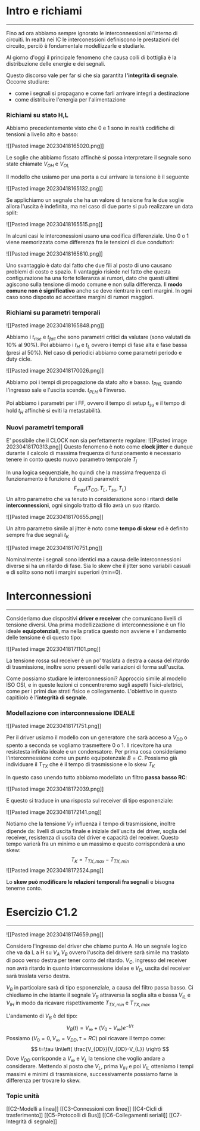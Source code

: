 # Intro e richiami
---
Fino ad ora abbiamo sempre ignorato le interconnessioni all'interno di circuiti. In realtà nei IC le interconessioni definiscono le prestazioni del circuito, perciò è fondamentale modellizzarle e studiarle.

Al giorno d'oggi il principale fenomeno che causa colli di bottiglia è la distribuzione delle energie e dei segnali.

Questo discorso vale per far si che sia garantita **l'integrità di segnale**.
Occorre studiare:
- come i segnali si propagano e come farli arrivare integri a destinazione
- come distribuire l'energia per l'alimentazione

### Richiami su stato H,L

Abbiamo precedentemente visto che 0 e 1 sono in realtà codifiche di tensioni a livello alto e basso:

![[Pasted image 20230418165020.png]]

Le soglie che abbiamo fissato affinchè si possa interpretare il segnale sono state chiamate $V_{OH}$ e $V_{OL}$

Il modello che usiamo per una porta a cui arrivare la tensione è il seguente

![[Pasted image 20230418165132.png]]

Se applichiamo un segnale che ha un valore di tensione fra le due soglie allora l'uscita è indefinita, ma nel caso di due porte si può realizzare un data split:

![[Pasted image 20230418165515.png]]

In alcuni casi le interconessioni usano una codifica differenziale.
Uno 0 o 1 viene memorizzata come differenza fra le tensioni di due conduttori:

![[Pasted image 20230418165610.png]]

Uno svantaggio è dato dal fatto che due fili al posto di uno causano problemi di costo e spazio. Il vantaggio risiede nel fatto che questa configurazione ha una forte tolleranza ai rumori, dato che questi ultimi agiscono sulla tensione di modo comune e non sulla differenza.
Il **modo comune non è significativo** anche se deve rientrare in certi margini. In ogni caso sono disposto ad accettare margini di rumori maggiori.

### Richiami su parametri temporali

![[Pasted image 20230418165848.png]]

Abbiamo i $t_{rise}$ e $t_{fall}$ che sono parametri critici da valutare (sono valutati da 10% al 90%).
Poi abbiamo i $t_{H}$ e $t_{L}$ ovvero i tempi di fase alta e fase bassa (presi al 50%).
Nel caso di periodici abbiamo come parametri periodo e duty cicle.

![[Pasted image 20230418170026.png]]

Abbiamo poi i tempi di propagazione da stato alto e basso. $t_{PHL}$ quando l'ingresso sale e l'uscita scende. $t_{PLH}$ è l'inverso.

Poi abbiamo i parametri per i FF, ovvero il tempo di setup $t_{su}$ e il tempo di hold $t_{H}$ affinchè si eviti la metastabilità.

### Nuovi parametri temporali

E' possibile che il CLOCK non sia perfettamente regolare:
![[Pasted image 20230418170313.png]]
Questo fenomeno è noto come **clock jitter** e dunque durante il calcolo di massima frequenza di funzionamento è necessario tenere in conto questo nuovo parametro temporale $T_{j}$

In una logica sequenziale, ho quindi che la massima frequenza di funzionamento è funzione di questi parametri:
$$
F_{max}(T_{CO},T_{L},T_{su}, T_{L})
$$
Un altro parametro che va tenuto in considerazione sono i ritardi **delle interconnessioni**, ogni singolo tratto di filo avrà un suo ritardo.

![[Pasted image 20230418170655.png]]

Un altro parametro simile al jitter è noto come **tempo di skew** ed è definito sempre fra due segnali $t_{K}$

![[Pasted image 20230418170751.png]]

Nominalmente i segnali sono identici ma a causa delle interconnessioni diverse si ha un ritardo di fase.
Sia lo skew che il jitter sono variabili casuali e di solito sono noti i margini superiori (min=0).


# Interconnessioni
---
Consideriamo due dispositivi **driver e receiver** che comunicano livelli di tensione diversi.
Una prima modellizzazione di interconnessione è un filo ideale **equipotenziali**, ma nella pratica questo non avviene e l'andamento delle tensione è di questo tipo:

![[Pasted image 20230418171101.png]]

La tensione rossa sul receiver è un po' traslata a destra a causa del ritardo di trasmissione, inoltre sono presenti delle variazioni di forma sull'uscita.

Come possiamo studiare le interconnessioni? Approccio simile al modello ISO OSI, e in queste lezioni ci concentreremo sugli aspetti fisici-elettrici, come per i primi due strati fisico e collegamento.
L'obiettivo in questo capitiìolo è l'**integrità di segnale**.

### Modellazione con interconnessione IDEALE

![[Pasted image 20230418171751.png]]

Per il driver usiamo il modello con un generatore che sarà acceso a $V_{DD}$ o spento a seconda se vogliamo trasmettere 0 o 1.
Il ricevitore ha una resistesta infinita ideale e un condensatore.
Per prima cosa consideriamo l'interconnessione come un punto equipotenzale $B =C$.
Possiamo già individuare il $T_{TX}$ che è il tempo di trasmissione e lo skew $T_{K}$

In questo caso unendo tutto abbiamo modellato un filtro **passa basso RC**:

![[Pasted image 20230418172039.png]]

E questo si traduce in una risposta sul receiver di tipo esponenziale:

![[Pasted image 20230418172141.png]]

Notiamo che la tensione $V_{T}$ influenza il tempo di trasmissione, inoltre dipende da: livelli di uscita finale e iniziale dell'uscita del driver, soglia del receiver, resistenza di uscita del driver e capacità del receiver.
Questo tempo varierà fra un minimo e un massimo e questo corrisponderà a uno skew:
$$
T_{K}=T_{TX,max}-T_{TX,min}
$$
![[Pasted image 20230418172524.png]]

Lo **skew può modificare le relazioni temporali fra segnali** e bisogna tenerne conto.

# Esercizio C1.2
---

![[Pasted image 20230418174659.png]]

Considero l'ingresso del driver che chiamo punto A.
Ho un segnale logico che va da L a H su $V_{A}$
$V_{B}$ ovvero l'uscita del drivere sarà simile ma traslato di poco verso destra per tener conto del ritardo.
$V_{C}$, ingresso del receiver non avrà ritardo in quanto interconnessione idelae e $V_{D}$, uscita del receiver sarà traslata verso destra.

$V_{B}$ in particolare sarà di tipo esponenziale, a causa del filtro passa basso. Ci chiediamo in che istante il segnale $V_{B}$ attraversa la soglia alta e bassa $V_{IL}$ e $V_{IH}$ in modo da ricavare rispettivamente $T_{TX,min}$ e $T_{TX,max}$

L'andamento di $V_{B}$ è del tipo:
$$
V_{B}(t)=V_{\infty}+(V_{0}-V_{\infty})e^{-t/\tau}
$$
Possiamo ($V_{0}=0, V_{\infty}=V_{DD}, \tau=RC$) poi ricavare il tempo come:
$$
t=\tau \ln\left(  \frac{V_{DD}}{V_{DD}-V_{L}} \right)
$$
Dove $V_{DD}$ corrisponde a $V_{\infty}$ e $V_{L}$ la tensione che voglio andare a considerare.
Mettendo al posto che $V_{L}$, prima $V_{IH}$ e poi $V_{IL}$ otteniamo i tempi massimi e minimi di trasmissione, successivamente possiamo farne la differenza per trovare lo skew.

### Topic unità

[[C2-Modelli a linea]]
[[C3-Connessioni con linee]]
[[C4-Cicli di trasferimento]]
[[C5-Protocolli di Bus]]
[[C6-Collegamenti seriali]]
[[C7-Integrità di segnale]]
